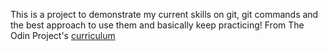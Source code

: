 This is a project to demonstrate my current skills on git, git commands and the best approach to use them and basically keep practicing! From The Odin Project's [curriculum](http://www.theodinproject.com/courses/web-development-101/lessons/html-css)